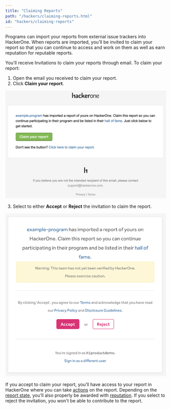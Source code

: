 ```yaml
---
title: "Claiming Reports"
path: "/hackers/claiming-reports.html"
id: "hackers/claiming-reports"
---
```


Programs can import your reports from external issue trackers into HackerOne. When reports are imported, you’ll be invited to claim your report so that you can continue to access and work on them as well as earn reputation for reputable reports.

You’ll receive Invitations to claim your reports through email. To claim your report:  

1. Open the email you received to claim your report.
2. Click <b>Claim your report</b>.

![claim your report email](./images/claiming-report-1.png)

3. Select to either **Accept** or **Reject** the invitation to claim the report.

![Claiming the report](./images/claiming-report-2.png)

If you accept to claim your report, you’ll have access to your report in HackerOne where you can take [actions](report-actions.html) on the report. Depending on the [report state](report-states.html), you’ll also properly be awarded with [reputation](reputation.html).  If you select to reject the invitation, you won't be able to contribute to the report.
